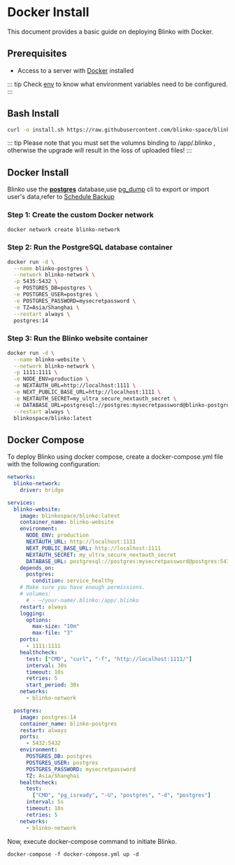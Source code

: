 # Docker Install
This document provides a basic guide on deploying Blinko with Docker.

## Prerequisites
- Access to a server with [Docker](https://www.docker.com/) installed

::: tip
Check [env](/install/runtime-options.html) to know what environment variables need to be configured.
:::

## Bash Install
```bash
curl -o install.sh https://raw.githubusercontent.com/blinko-space/blinko/main/install.sh && bash install.sh
```
::: tip
Please note that you must set the volumns binding to /app/.blinko , otherwise the upgrade will result in the loss of uploaded files!
:::


## Docker Install
Blinko use the [**postgres**](https://www.postgresql.org/download/windows/) database,use [pg_dump](https://www.postgresql.org/docs/current/app-pgdump.html) cli to export or import user's data,refer to [Schedule Backup](/advance-settings/schedule-backup.md)


### Step 1: Create the custom Docker network
```bash
docker network create blinko-network
```
### Step 2: Run the PostgreSQL database container
```bash
docker run -d \
  --name blinko-postgres \
  --network blinko-network \
  -p 5435:5432 \
  -e POSTGRES_DB=postgres \
  -e POSTGRES_USER=postgres \
  -e POSTGRES_PASSWORD=mysecretpassword \
  -e TZ=Asia/Shanghai \
  --restart always \
  postgres:14
```
### Step 3: Run the Blinko website container
```bash
docker run -d \
  --name blinko-website \
  --network blinko-network \
  -p 1111:1111 \
  -e NODE_ENV=production \
  -e NEXTAUTH_URL=http://localhost:1111 \
  -e NEXT_PUBLIC_BASE_URL=http://localhost:1111 \
  -e NEXTAUTH_SECRET=my_ultra_secure_nextauth_secret \
  -e DATABASE_URL=postgresql://postgres:mysecretpassword@blinko-postgres:5432/postgres \
  --restart always \
  blinkospace/blinko:latest
```

## Docker Compose
To deploy Blinko using docker compose, create a docker-compose.yml file with the following configuration:

```yml
networks:
  blinko-network:
    driver: bridge

services:
  blinko-website:
    image: blinkospace/blinko:latest
    container_name: blinko-website
    environment:
      NODE_ENV: production
      NEXTAUTH_URL: http://localhost:1111
      NEXT_PUBLIC_BASE_URL: http://localhost:1111
      NEXTAUTH_SECRET: my_ultra_secure_nextauth_secret
      DATABASE_URL: postgresql://postgres:mysecretpassword@postgres:5432/postgres
    depends_on:
      postgres:
        condition: service_healthy
    # Make sure you have enough permissions.
    # volumes:
      # - ~/your-name/.blinko:/app/.blinko 
    restart: always
    logging:
      options:
        max-size: "10m"
        max-file: "3"
    ports:
      - 1111:1111
    healthcheck:
      test: ["CMD", "curl", "-f", "http://localhost:1111/"]
      interval: 30s 
      timeout: 10s   
      retries: 5     
      start_period: 30s 
    networks:
      - blinko-network

  postgres:
    image: postgres:14
    container_name: blinko-postgres
    restart: always
    ports:
      - 5432:5432
    environment:
      POSTGRES_DB: postgres
      POSTGRES_USER: postgres
      POSTGRES_PASSWORD: mysecretpassword
      TZ: Asia/Shanghai
    healthcheck:
      test:
        ["CMD", "pg_isready", "-U", "postgres", "-d", "postgres"]
      interval: 5s
      timeout: 10s
      retries: 5
    networks:
      - blinko-network
```

Now, execute docker-compose command to initiate Blinko. 
```base
docker-compose -f docker-compose.yml up -d
```
